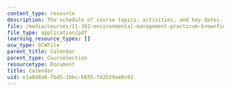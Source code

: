 ```yaml
---
content_type: resource
description: The schedule of course topics, activities, and key dates.
file: /media/courses/11-362-environmental-management-practicum-brownfield-redevelopment-fall-2006/e1a8d0a8fb451bbcb655fd2b29ae0c03_calendar.pdf
file_type: application/pdf
learning_resource_types: []
ocw_type: OCWFile
parent_title: Calendar
parent_type: CourseSection
resourcetype: Document
title: Calendar
uid: e1a8d0a8-fb45-1bbc-b655-fd2b29ae0c03
---
```

